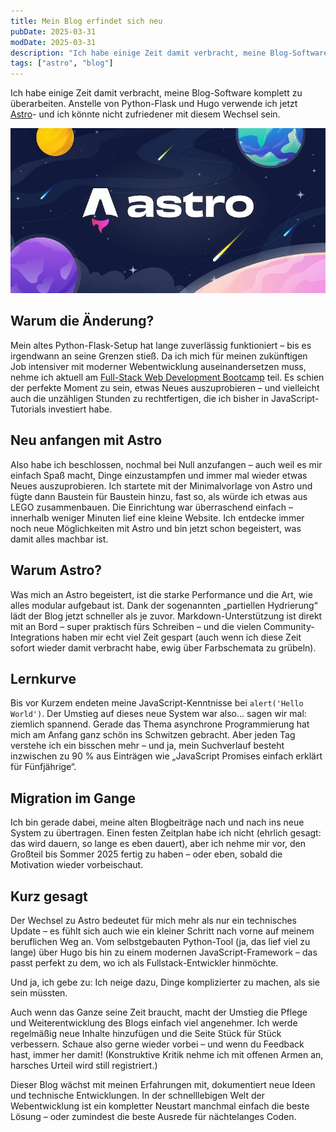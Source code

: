 ```yaml
---
title: Mein Blog erfindet sich neu
pubDate: 2025-03-31
modDate: 2025-03-31
description: "Ich habe einige Zeit damit verbracht, meine Blog-Software komplett neu aufzusetzen.Anstelle von Python-Flask und Hugo setze ich jetzt auf Astro –  und ich könnte mit diesem Wechsel nicht zufriedener sein."
tags: ["astro", "blog"]
---
```


Ich habe einige Zeit damit verbracht, meine Blog-Software komplett zu überarbeiten.
Anstelle von Python-Flask und Hugo verwende ich jetzt [Astro](https://astro.build)-
und ich könnte nicht zufriedener mit diesem Wechsel sein.

![A new blog software comes to life](./2025-03-31-cover.jpg "A new blog software comes to life")

## Warum die Änderung?

Mein altes Python-Flask-Setup hat lange zuverlässig funktioniert –
bis es irgendwann an seine Grenzen stieß.
Da ich mich für meinen zukünftigen Job intensiver mit moderner Webentwicklung auseinandersetzen muss,
nehme ich aktuell am [Full-Stack Web Development Bootcamp](https://bootcamp.dev/) teil.
Es schien der perfekte Moment zu sein, etwas Neues auszuprobieren –
und vielleicht auch die unzähligen Stunden zu rechtfertigen,
die ich bisher in JavaScript-Tutorials investiert habe.

## Neu anfangen mit Astro

Also habe ich beschlossen, nochmal bei Null anzufangen –
auch weil es mir einfach Spaß macht,
Dinge einzustampfen und immer mal wieder etwas Neues auszuprobieren.
Ich startete mit der Minimalvorlage von Astro
und fügte dann Baustein für Baustein hinzu,
fast so, als würde ich etwas aus LEGO zusammenbauen.
Die Einrichtung war überraschend einfach –
innerhalb weniger Minuten lief eine kleine Website.
Ich entdecke immer noch neue Möglichkeiten mit Astro
und bin jetzt schon begeistert, was damit alles machbar ist.

## Warum Astro?

Was mich an Astro begeistert, ist die starke Performance
und die Art, wie alles modular aufgebaut ist.
Dank der sogenannten „partiellen Hydrierung“ lädt der Blog jetzt schneller als je zuvor.
Markdown-Unterstützung ist direkt mit an Bord – super praktisch fürs Schreiben –
und die vielen Community-Integrations haben mir echt viel Zeit gespart
(auch wenn ich diese Zeit sofort wieder damit verbracht habe, ewig über Farbschemata zu grübeln).

## Lernkurve

Bis vor Kurzem endeten meine JavaScript-Kenntnisse bei `alert('Hello World')`.
Der Umstieg auf dieses neue System war also... sagen wir mal: ziemlich spannend.
Gerade das Thema asynchrone Programmierung hat mich am Anfang ganz schön ins Schwitzen gebracht.
Aber jeden Tag verstehe ich ein bisschen mehr – und ja,
mein Suchverlauf besteht inzwischen zu 90 % aus Einträgen wie „JavaScript Promises einfach erklärt für Fünfjährige“.

## Migration im Gange

Ich bin gerade dabei, meine alten Blogbeiträge
nach und nach ins neue System zu übertragen.
Einen festen Zeitplan habe ich nicht (ehrlich gesagt: das wird dauern, so lange es eben dauert),
aber ich nehme mir vor, den Großteil bis Sommer 2025 fertig zu haben –
oder eben, sobald die Motivation wieder vorbeischaut.

## Kurz gesagt

Der Wechsel zu Astro bedeutet für mich mehr als nur ein technisches Update –
es fühlt sich auch wie ein kleiner Schritt nach vorne auf meinem beruflichen Weg an.
Vom selbstgebauten Python-Tool (ja, das lief viel zu lange) über Hugo
bis hin zu einem modernen JavaScript-Framework –
das passt perfekt zu dem, wo ich als Fullstack-Entwickler hinmöchte.

Und ja, ich gebe zu: Ich neige dazu, Dinge komplizierter zu machen, als sie sein müssten.

Auch wenn das Ganze seine Zeit braucht,
macht der Umstieg die Pflege und Weiterentwicklung des Blogs einfach viel angenehmer.
Ich werde regelmäßig neue Inhalte hinzufügen und die Seite Stück für Stück verbessern.
Schaue also gerne wieder vorbei – und wenn du Feedback hast, immer her damit!
(Konstruktive Kritik nehme ich mit offenen Armen an, harsches Urteil wird still registriert.)

Dieser Blog wächst mit meinen Erfahrungen mit,
dokumentiert neue Ideen und technische Entwicklungen.
In der schnelllebigen Welt der Webentwicklung
ist ein kompletter Neustart manchmal einfach die beste Lösung –
oder zumindest die beste Ausrede für nächtelanges Coden.

